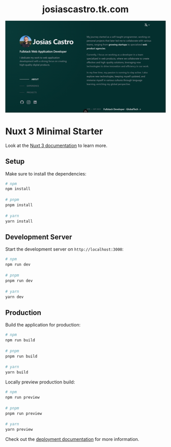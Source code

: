 <h1 align="center">
  josiascastro.tk.com
</h1>
<!-- <p align="center">
  Initial release of <a href="https://josiascastro.tk" target="_blank">josiascastro.tk</a> developed with <a href="https://nuxtjs.org/" target="_blank">NuxtJS</a></a>
</p> -->

![demo](https://raw.githubusercontent.com/iJosiasCastro/portfolio/master/demo/screenshot.png?token=GHSAT0AAAAAACGYHSFQ6YDSYYIGLAHSAGK6ZIA7SSA)

# Nuxt 3 Minimal Starter

Look at the [Nuxt 3 documentation](https://nuxt.com/docs/getting-started/introduction) to learn more.

## Setup

Make sure to install the dependencies:

```bash
# npm
npm install

# pnpm
pnpm install

# yarn
yarn install
```

## Development Server

Start the development server on `http://localhost:3000`:

```bash
# npm
npm run dev

# pnpm
pnpm run dev

# yarn
yarn dev
```

## Production

Build the application for production:

```bash
# npm
npm run build

# pnpm
pnpm run build

# yarn
yarn build
```

Locally preview production build:

```bash
# npm
npm run preview

# pnpm
pnpm run preview

# yarn
yarn preview
```

Check out the [deployment documentation](https://nuxt.com/docs/getting-started/deployment) for more information.
